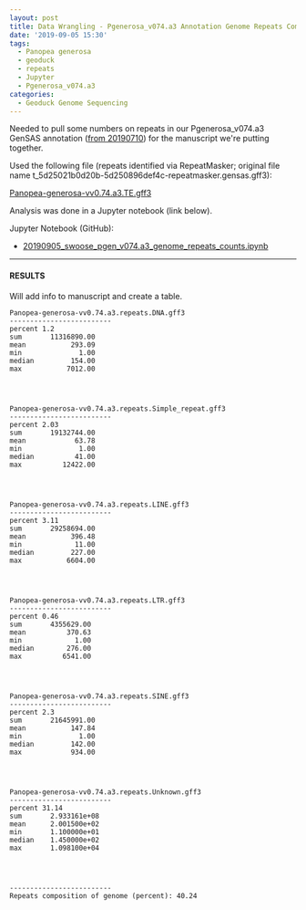 ```yaml
---
layout: post
title: Data Wrangling - Pgenerosa_v074.a3 Annotation Genome Repeats Compostion
date: '2019-09-05 15:30'
tags:
  - Panopea generosa
  - geoduck
  - repeats
  - Jupyter
  - Pgenerosa_v074.a3
categories:
  - Geoduck Genome Sequencing
---
```

Needed to pull some numbers on repeats in our Pgenerosa_v074.a3 GenSAS annotation ([from 20190710](https://robertslab.github.io/sams-notebook/2019/07/10/Genome-Annotation-Pgenerosa_v074-Using-GenSAS.html)) for the manuscript we're putting together.

Used the following file (repeats identified via RepeatMasker; original file name t_5d25021b0d20b-5d250896def4c-repeatmasker.gensas.gff3):

[Panopea-generosa-vv0.74.a3.TE.gff3](https://owl.fish.washington.edu/halfshell/genomic-databank/Panopea-generosa-vv0.74.a3.TE.gff3)

Analysis was done in a Jupyter notebook (link below).

Jupyter Notebook (GitHub):

- [20190905_swoose_pgen_v074.a3_genome_repeats_counts.ipynb](https://github.com/RobertsLab/code/blob/master/notebooks/sam/20190905_swoose_pgen_v074.a3_genome_repeats_counts.ipynb)

---

#### RESULTS

Will add info to manuscript and create a table.

```
Panopea-generosa-vv0.74.a3.repeats.DNA.gff3
-------------------------
percent 1.2
sum       11316890.00
mean           293.09
min              1.00
median         154.00
max           7012.00




Panopea-generosa-vv0.74.a3.repeats.Simple_repeat.gff3
-------------------------
percent 2.03
sum       19132744.00
mean            63.78
min              1.00
median          41.00
max          12422.00




Panopea-generosa-vv0.74.a3.repeats.LINE.gff3
-------------------------
percent 3.11
sum       29258694.00
mean           396.48
min             11.00
median         227.00
max           6604.00




Panopea-generosa-vv0.74.a3.repeats.LTR.gff3
-------------------------
percent 0.46
sum       4355629.00
mean          370.63
min             1.00
median        276.00
max          6541.00




Panopea-generosa-vv0.74.a3.repeats.SINE.gff3
-------------------------
percent 2.3
sum       21645991.00
mean           147.84
min              1.00
median         142.00
max            934.00




Panopea-generosa-vv0.74.a3.repeats.Unknown.gff3
-------------------------
percent 31.14
sum       2.933161e+08
mean      2.001500e+02
min       1.100000e+01
median    1.450000e+02
max       1.098100e+04




-------------------------
Repeats composition of genome (percent): 40.24
```
